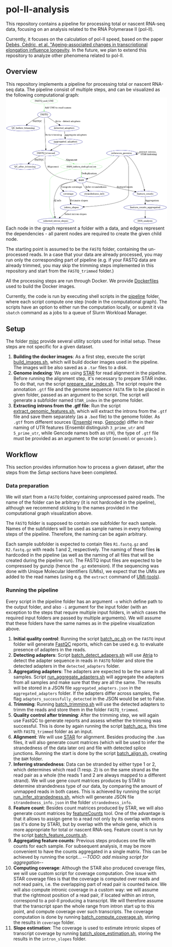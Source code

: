 # pol-II-analysis

This repository contains a pipeline for processing total or nascent RNA-seq data,
focusing on an analysis related to the RNA Polymerase II (pol-II).

Currently, it focuses on the calculation of pol-II speed, based on the paper
[Debès, Cédric, et al. "Ageing-associated changes in transcriptional elongation influence longevity](https://www.nature.com/articles/s41586-023-05922-y).
In the future, we plan to extend this repository to analyze other phenomena related to pol-II.

## Overview
This repository implements a pipeline for processing  total or nascent RNA-seq data. 
The pipeline consist of multiple steps, and can be visualized as the following computational graph:
![image](misc/dag.png)
Each node in the graph represent a folder with a data, and edges represent the dependencies - all parent nodes are required to create
the given child node.

The starting point is assumed to be the ```FASTQ``` folder, containing the un-processed reads. 
In a case that your data are already processed, you may run only the corresponding part of pipeline 
(e.g. if your FASTQ data are already trimmed, you may skip the trimming steps 
implemented in this repository and start from the ```FASTQ_trimmed``` folder.)

All the processing steps are run through Docker. We provide [Dockerfiles](./dockerfiles) used to build the Docker images.

Currently, the code is run by executing shell scripts in the [pipeline](./pipeline) folder, 
where each script compute one step (node in the computational graph). The scripts have
an option to either run the computation locally, or submit it via
```sbatch``` command as a jobs to a queue of Slurm Workload Manager.

## Setup
The folder [misc](./misc) provide several utility scripts used for initial setup. 
These steps are not specific for a given dataset.
1. **Building the docker images**: As a first step, execute the script 
[build_images.sh](misc/build_images.sh), which will build docker images
used in the pipeline. The images will be also saved as a ```.tar``` files to a disk.
2. **Genome indexing**: We are using [STAR](https://github.com/alexdobin/STAR) 
for read alignment in the pipeline. Before running the alignment step,
it's necessary to prepare STAR index. 
To do that, run the script [prepare_star_index.sh](misc/prepare_star_index.sh). 
The script require the annotation ```.gtf``` file and the genome sequence ```FASTA``` file to be placed
in given folder, passed as an argument to the script. The script will generate a subfolder 
named ```STAR_index``` in the genome folder.
3. **Extracting introns from the .gtf file**: Run the script [extract_genomic_features.sh](misc/extract_genomic_features.sh),
which will extract the introns from the ```.gtf``` file and save them separately (as a ```.bed``` file)
to the genome folder. As ```.gtf``` from different sources ([Ensembl](https://www.ensembl.org/index.html) 
resp. [Gencode](https://www.gencodegenes.org/)) differ in their naming of UTR
features (Ensembl distinguish ```3_prime_utr``` and ```5_prime_utr```, while Gencode names both as ```UTR```),
the type of ```.gtf``` file must be provided as an argument to the script (```ensembl``` or ```gencode``` ).
## Workflow
This section provides information how to process a given dataset, after the steps from the 
*Setup* sections have been completed.
### Data preparation
We will start from a ```FASTQ``` folder, containing unprocessed paired reads.
The name of the folder can be arbitrary (it is not hardcoded in the pipeline), although we
recommend sticking to the names provided in the computational graph visualization above.

The ```FASTQ``` folder is supposed to contain one subfolder for each sample. Names of
the subfolders will be used as sample names in every following steps of the pipeline. Therefore,
the naming can be again arbitrary.

Each sample subfolder is expected to contain files ```R1.fastq.gz``` and ```R2.fastq.gz``` with
reads 1 and 2, respectively. The naming of these files **is** hardcoded in the pipeline 
(as well as the naming of all files that will be created during the pipeline run). The FASTQ input files
are expected to be compressed by gunzip (hence the ```.gz``` extension).
If the sequencing was done with Unique Molecular Identifiers (UMIs), we expect that the
UMIs are added to the read names (using e.g. the ```extract``` command of [UMI-tools](https://umi-tools.readthedocs.io/en/latest/)).

### Running the pipeline
Every script in the pipeline folder has an argument ```-o``` which define path to the output folder, and
also ```-i``` argument for the input folder (with an exception to the steps that require multiple input folders, in which
cases the required input folders are passed by multiple arguments).
We will assume that these folders have the same names as in the pipeline visualization above.
1. **Initial quality control**: Running the script [batch_qc.sh](pipeline/batch_qc.sh) on the ```FASTQ```
input folder will generate [FastQC](https://www.bioinformatics.babraham.ac.uk/projects/fastqc/) reports,
which can be used e.g. to evaluate presence of adapters in the reads.
2. **Detecting adapters**: Script [batch_detect_adapers.sh](pipeline/batch_detect_adapers.sh) will use [Atria](https://github.com/cihga39871/Atria)
to detect the adapter sequence in reads in ```FASTQ``` folder and store the 
detected adapters in the ```detected_adapters``` folder.
3. **Aggregating adapters**: The adapters are expected to be the same in all samples. Script [run_aggregate_adapters.sh](pipeline/run_aggregate_adapters.sh)
will aggregate the adapters from all samples and make sure that they are all the same. 
The results will be stored in a JSON file ```aggregated_adapters.json``` in the ```aggregated_adapters```
folder. If the adapters differ across samples, the flag ```adapters_successfully_detected``` in the JSON would be set to False.
4. **Trimming**: Running [batch_trimming.sh](pipeline/batch_trimming.sh) will use the detected adapters to trimm the reads
and store them in the folder ```FASTQ_trimmed```.
5. **Quality control after trimming**: After the trimming step, we will again use FastQC to generate reports and assess
whether the trimming was successful. This is done by again running the script [batch_qc.s](pipeline/batch_qc.sh),
this time with ```FASTQ_trimmed``` folder as an input.
6. **Alignment**: We will use [STAR](https://github.com/alexdobin/STAR) for alignment. Besides producing
the ```.bam``` files, it will also generate count matrices (which will be used to infer the strandedness of the data later on) and file
with detected splice junctions. Running the start is done by the script [batch_align.sh](pipeline/batch_align.sh),
creating the ```BAM``` folder.
7. **Inferring strandedness**: Data can be stranded by either type 1 or 2, which determines which read (1 resp. 2)
is on the same strand as the read pair as a whole (the reads 1 and 2 are always mapped to a different strand). We will use
gene count matrices produces by STAR to determine strandedness type of our data, by comparing the amount
of unmapped reads in both cases. This is achieved by running the script [run_infer_strandedness.sh](pipeline/run_infer_strandedness.sh),
which will generate JSON file ```strandedness_info.json``` in the folder ```strandedness_info```.
8. **Feature count**: Besides count matrices produced by STAR, we will also generate
count matrices by [featureCounts](https://subread.sourceforge.net/featureCounts.html) tool. One of the advantage is that it allows to assign
gene to a read not only by its overlap with exons (as it's done by STAR), but by overlap with the whole gene,
which is more appropriate for total or nascent RNA-seq. Feature count is run by the script
[batch_feature_counts.sh](pipeline/batch_feature_counts.sh).
9. **Aggregating feature counts**: Previous steps produces one file with counts for each sample.
For subsequent analysis, it may be more convenient to have the counts aggregated in a single matrix. This
can be achieved by running the script... --*TODO: add missing script for aggregation*--
10. **Computing coverage**: Although the STAR also produced coverage files, we will use custom script for coverage computation. 
One issue with STAR coverage files is that the coverage is computed over reads and not read pairs, i.e. the overlapping
part of read pair is counted twice. We will also compute intronic coverage in a custom way: we will assume
that the rightmost position of a read pair, if located within an intron, correspond to a pol-II producing a transcript.
We will therefore assume that the transcript span the whole range from intron start up to this point, and compute coverage
over such transcripts. The coverage computation is done by running [batch_compute_coverage.sh](pipeline/batch_compute_coverage.sh),
storing the results in ```coverage``` folder.
11. **Slope estimation**: The coverage is used to estimate intronic slopes of transcript coverage by running
[batch_slope_estimation.sh](pipeline/batch_slope_estimation.sh), storing the results in the
```intron_slopes``` folder.
